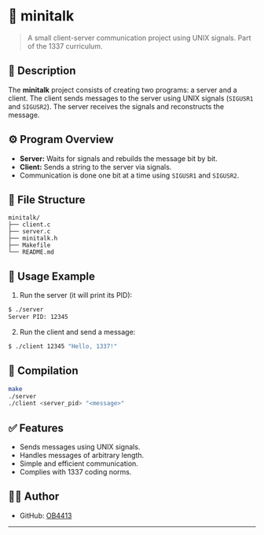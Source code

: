 # 💬 minitalk

> A small client-server communication project using UNIX signals. Part of the 1337 curriculum.

## 📌 Description

The **minitalk** project consists of creating two programs: a server and a client. The client sends messages to the server using UNIX signals (`SIGUSR1` and `SIGUSR2`). The server receives the signals and reconstructs the message.

## ⚙️ Program Overview

- **Server:** Waits for signals and rebuilds the message bit by bit.
- **Client:** Sends a string to the server via signals.
- Communication is done one bit at a time using `SIGUSR1` and `SIGUSR2`.

## 📁 File Structure

```
minitalk/
├── client.c
├── server.c
├── minitalk.h
├── Makefile
└── README.md
```

## 🧪 Usage Example

1. Run the server (it will print its PID):

```bash
$ ./server
Server PID: 12345
```

2. Run the client and send a message:

```bash
$ ./client 12345 "Hello, 1337!"
```

## 🔧 Compilation

```bash
make
./server
./client <server_pid> "<message>"
```

## ✅ Features

- Sends messages using UNIX signals.
- Handles messages of arbitrary length.
- Simple and efficient communication.
- Complies with 1337 coding norms.

## 👨‍💻 Author

- GitHub: [OB4413](https://github.com/OB4413)
****
